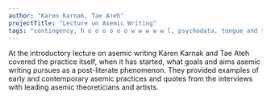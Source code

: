```yaml
---
author: "Karen Karnak, Тае Атеh"
projectTitle: "Lecture on Asemic Writing"
tags: "contingency, h o o o o o o w w w w w l, psychodata, tongue and teeth of creativity"
---
```

At the introductory lecture on asemic writing Karen Karnak and Tae Ateh covered the practice itself, when it has started, what goals and aims asemic writing pursues as a post-literate phenomenon. They provided examples of early and contemporary asemic practices and quotes from the interviews with leading asemic theoreticians and artists.
